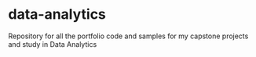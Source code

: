 # data-analytics
Repository for all the portfolio code and samples for my capstone projects and study in Data Analytics
